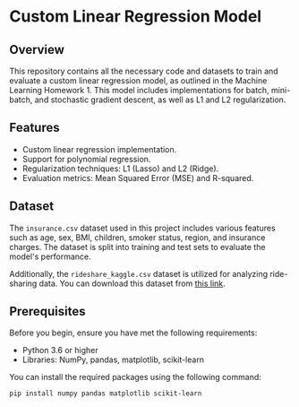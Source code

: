 # Custom Linear Regression Model

## Overview
This repository contains all the necessary code and datasets to train and evaluate a custom linear regression model, as outlined in the Machine Learning Homework 1. This model includes implementations for batch, mini-batch, and stochastic gradient descent, as well as L1 and L2 regularization.

## Features
- Custom linear regression implementation.
- Support for polynomial regression.
- Regularization techniques: L1 (Lasso) and L2 (Ridge).
- Evaluation metrics: Mean Squared Error (MSE) and R-squared.

## Dataset
The `insurance.csv` dataset used in this project includes various features such as age, sex, BMI, children, smoker status, region, and insurance charges. The dataset is split into training and test sets to evaluate the model's performance.

Additionally, the `rideshare_kaggle.csv` dataset is utilized for analyzing ride-sharing data. You can download this dataset from [this link](https://www.kaggle.com/datasets/mohan28169/rideshare-kagglecsv).

## Prerequisites
Before you begin, ensure you have met the following requirements:
- Python 3.6 or higher
- Libraries: NumPy, pandas, matplotlib, scikit-learn

You can install the required packages using the following command:
```bash
pip install numpy pandas matplotlib scikit-learn
